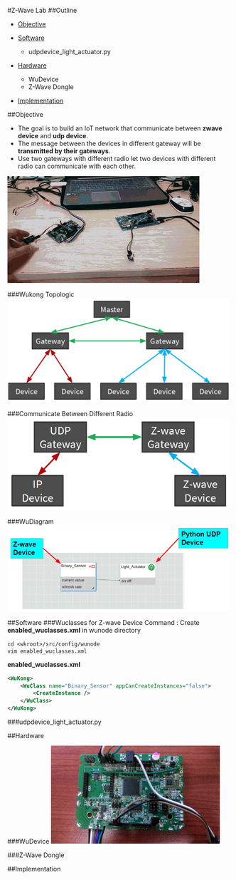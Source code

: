 #Z-Wave Lab
##Outline
* [Objective](#objective)

* [Software](#software)
  * udpdevice_light_actuator.py
* [Hardware](#hardware)
  * WuDevice
  * Z-Wave Dongle
* [Implementation](#implementation)

##Objective
 * The goal is to build an IoT network that communicate between <b>zwave device</b></font> and <b>udp device</b>.
 * The message between the devices in different gateway will be <b>transmitted by their gateways</b>.
 * Use two gateways with different radio let two devices with different radio can communicate with each other.

<img src="./img/Lab6.gif" ><br/>

###Wukong Topologic
<img src="./img/WuKong Topologic.png" width="500"><br/>

###Communicate Between Different Radio
<img src="./img/Communicate Between Different Radio.png" width="500"><br/>

###WuDiagram
<img src="./img/WuDiagram.png" width="500"><br/>

##Software
###Wuclasses for Z-wave Device
Command : Create **enabled_wuclasses.xml** in wunode directory
```
cd <wkroot>/src/config/wunode
vim enabled_wuclasses.xml
```
**enabled_wuclasses.xml**
```xml
<WuKong>
	<WuClass name="Binary_Sensor" appCanCreateInstances="false">
		<CreateInstance />
	</WuClass>
</WuKong>
```
###udpdevice_light_actuator.py

##Hardware

###WuDevice
<img src="./img/WuDevice.jpg" width="380" height="220">

###Z-Wave Dongle

##Implementation


